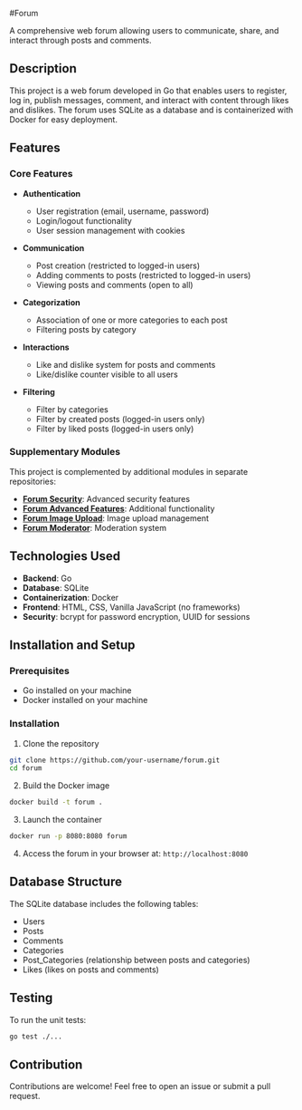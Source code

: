 #Forum

A comprehensive web forum allowing users to communicate, share, and interact through posts and comments.

## Description

This project is a web forum developed in Go that enables users to register, log in, publish messages, comment, and interact with content through likes and dislikes. The forum uses SQLite as a database and is containerized with Docker for easy deployment.

## Features

### Core Features
- **Authentication**
  - User registration (email, username, password)
  - Login/logout functionality
  - User session management with cookies
  
- **Communication**
  - Post creation (restricted to logged-in users)
  - Adding comments to posts (restricted to logged-in users)
  - Viewing posts and comments (open to all)
  
- **Categorization**
  - Association of one or more categories to each post
  - Filtering posts by category
  
- **Interactions**
  - Like and dislike system for posts and comments
  - Like/dislike counter visible to all users
  
- **Filtering**
  - Filter by categories
  - Filter by created posts (logged-in users only)
  - Filter by liked posts (logged-in users only)

### Supplementary Modules
This project is complemented by additional modules in separate repositories:
- **[Forum Security](https://github.com/Pba23/forum-security)**: Advanced security features
- **[Forum Advanced Features](https://github.com/Pba23/forum-advanced-features)**: Additional functionality
- **[Forum Image Upload](https://github.com/Pba23/forum-image-upload)**: Image upload management
- **[Forum Moderator](https://github.com/Pba23/forum-moderator)**: Moderation system

## Technologies Used

- **Backend**: Go
- **Database**: SQLite
- **Containerization**: Docker
- **Frontend**: HTML, CSS, Vanilla JavaScript (no frameworks)
- **Security**: bcrypt for password encryption, UUID for sessions

## Installation and Setup

### Prerequisites
- Go installed on your machine
- Docker installed on your machine

### Installation

1. Clone the repository
```bash
git clone https://github.com/your-username/forum.git
cd forum
```

2. Build the Docker image
```bash
docker build -t forum .
```

3. Launch the container
```bash
docker run -p 8080:8080 forum
```

4. Access the forum in your browser at: `http://localhost:8080`

## Database Structure

The SQLite database includes the following tables:
- Users
- Posts
- Comments
- Categories
- Post_Categories (relationship between posts and categories)
- Likes (likes on posts and comments)

## Testing

To run the unit tests:
```bash
go test ./...
```

## Contribution

Contributions are welcome! Feel free to open an issue or submit a pull request.
